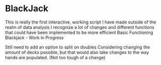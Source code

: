 # BlackJack
This is really the first interactive, working script I have made outside of the realm of data analysis
I recognize a lot of changes and different functions that could have been implemented to be more efficient
Basic Functioning Blackjack - Work in Progress


Still need to add an option to split on doubles
Considering changing the amount of decks possible, but that would also take changes to the way hands are populated. (Not too tough of a change)
